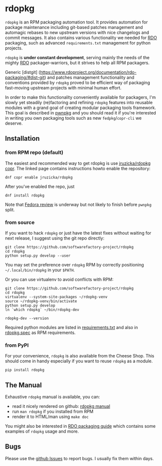 # rdopkg

`rdopkg` is an RPM packaging automation tool. It provides automation for
package maintenance including git-based patches management and automagic
rebases to new upstream versions with nice changelogs and commit
messages. It also contains various functionality we needed for
[RDO](https://www.rdoproject.org/) packaging, such as advanced
`requirements.txt` management for python projects.

`rdopkg` is **under constant development**, serving mainly the needs of the
mighty [RDO](https://www.rdoproject.org/) packager-warriors, but it strives to
help all RPM packagers.

Generic
[distgit] (https://www.rdoproject.org/documentation/rdo-packaging/#dist-git)
and patches management functionality and conventions provided by `rdopkg`
proved to be efficient way of packaging fast-moving upstream projects with
minimal human effort.

In order to make this functionality conveniently available for packagers, I'm
slowly yet steadily (re)factoring and refining `rdopkg` features into
reusable modules with a grand goal of creating modular packaging tools
framework. This goal is described in
[pwnpkg](https://github.com/yac/pwnpkg) and you should read it if you're
interested in writing you own packaging tools such as new
`fedpkg`/`copr-cli` we deserve.


## Installation


### from RPM repo (default)

The easiest and recommended way to get rdopkg is use [jruzicka/rdopkg
copr](https://copr.fedoraproject.org/coprs/jruzicka/rdopkg/). The linked
page contains instructions howto enable the repository:

    dnf copr enable jruzicka/rdopkg

After you've enabled the repo, just

    dnf install rdopkg

Note that [Fedora review](https://bugzilla.redhat.com/show_bug.cgi?id=1246199)
is underway but not likely to finish before `pwnpkg` split.


### from source

If you want to hack `rdopkg` or just have the latest fixes without waiting for
next release, I suggest using the git repo directly:

    git clone https://github.com/softwarefactory-project/rdopkg
    cd rdopkg
    python setup.py develop --user

You may set the preference over `rdopkg` RPM by correctly positioning
`~/.local/bin/rdopkg` in your `$PATH`.

Or you can use virtualenv to avoid conflicts with RPM:

    git clone https://github.com/softwarefactory-project/rdopkg
    cd rdopkg
    virtualenv --system-site-packages ~/rdopkg-venv
    source ~/rdopkg-venv/bin/activate
    python setup.py develop
    ln `which rdopkg` ~/bin/rdopkg-dev

    rdopkg-dev --version

Required python modules are listed in
[requirements.txt](requirements.txt) and also in [rdopkg.spec](rdopkg.spec) as
RPM requirements.


### from PyPI

For your convenience, `rdopkg` is also available from the Cheese
Shop. This should come in handy especially if you want to reuse `rdopkg` as
a module.

    pip install rdopkg


## The Manual

Exhaustive `rdopkg` manual is available, you can:

 * read it nicely rendered on github: [rdopkg manual](https://github.com/softwarefactory-project/rdopkg/blob/master/doc/rdopkg.1.adoc)
 * run `man rdopkg` if you installed from RPM
 * render it to HTML/man using `make doc`

You might also be interested in
[RDO packaging guide](https://www.rdoproject.org/documentation/rdo-packaging)
which contains some examples of `rdopkg` usage and more.


## Bugs

Please use the
[github Issues](https://github.com/softwarefactory-project/rdopkg/issues)
to report bugs. I usually fix them within days.
